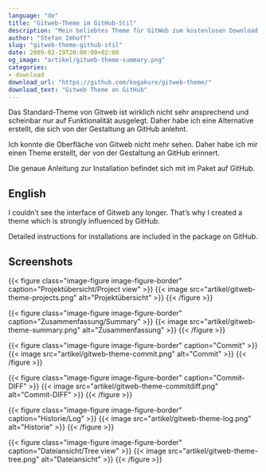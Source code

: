 ```yaml
---
language: "de"
title: "Gitweb-Theme im GitHub-Stil"
description: "Mein beliebtes Theme für GitWeb zum kostenlosen Download. So sieht GitWeb GitHub etwas ähnlicher und ist nicht mehr so hässlich."
author: "Stefan Imhoff"
slug: "gitweb-theme-github-stil"
date: 2009-02-19T20:00:00+02:00
og_image: "artikel/gitweb-theme-summary.png"
categories:
- download
download_url: "https://github.com/kogakure/gitweb-theme/"
download_text: "Gitweb Theme on GitHub"
---
```


Das Standard-Theme von Gitweb ist wirklich nicht sehr ansprechend und scheinbar nur auf Funktionalität ausgelegt. Daher habe ich eine Alternative erstellt, die sich von der Gestaltung an GitHub anlehnt.

Ich konnte die Oberfläche von Gitweb nicht mehr sehen. Daher habe ich mir einen Theme erstellt, der von der Gestaltung an GitHub erinnert.

Die genaue Anleitung zur Installation befindet sich mit im Paket auf GitHub.

## English

I couldn’t see the interface of Gitweb any longer. That’s why I created a theme which is strongly influenced by GitHub.

Detailed instructions for installations are included in the package on GitHub.

## Screenshots

{{< figure class="image-figure image-figure-border" caption="Projektübersicht/Project view" >}}
{{< image src="artikel/gitweb-theme-projects.png" alt="Projektübersicht" >}}
{{< /figure >}}

{{< figure class="image-figure image-figure-border" caption="Zusammenfassung/Summary" >}}
{{< image src="artikel/gitweb-theme-summary.png" alt="Zusammenfassung" >}}
{{< /figure >}}

{{< figure class="image-figure image-figure-border" caption="Commit" >}}
{{< image src="artikel/gitweb-theme-commit.png" alt="Commit" >}}
{{< /figure >}}

{{< figure class="image-figure image-figure-border" caption="Commit-DIFF" >}}
{{< image src="artikel/gitweb-theme-commitdiff.png" alt="Commit-DIFF" >}}
{{< /figure >}}

{{< figure class="image-figure image-figure-border" caption="Historie/Log" >}}
{{< image src="artikel/gitweb-theme-log.png" alt="Historie" >}}
{{< /figure >}}

{{< figure class="image-figure image-figure-border" caption="Dateiansicht/Tree view" >}}
{{< image src="artikel/gitweb-theme-tree.png" alt="Dateiansicht" >}}
{{< /figure >}}
